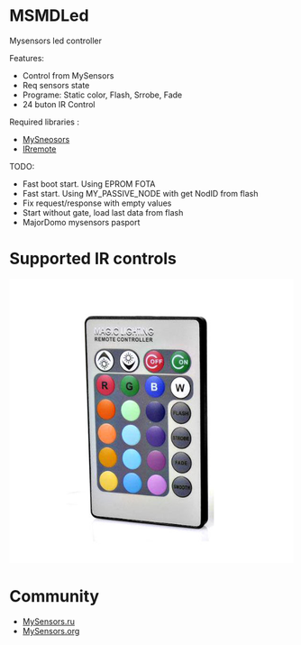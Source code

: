# MSMDLed
Mysensors led controller

Features:
* Control from MySensors
* Req sensors state
* Programe: Static color, Flash, Srrobe, Fade
* 24 buton IR Control 

Required libraries :
* [MySneosors](https://github.com/mysensors/MySensors/tree/master)
* [IRremote](https://github.com/z3t0/Arduino-IRremote)

TODO:
* Fast boot start. Using EPROM FOTA
* Fast start. Using MY_PASSIVE_NODE with get NodID from flash
* Fix request/response with empty values
* Start without gate, load last data from flash
* MajorDomo mysensors pasport

Supported IR controls
=========
![24Button](https://github.com/Shagrat2/MSMDLed/raw/master/img/ctrl24.jpg)

Community
=========
* [MySensors.ru](http://mysensors.ru)
* [MySensors.org](https://mysensors.org)
